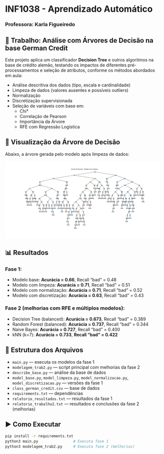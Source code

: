 # INF1038 - Aprendizado Automático
### Professora: Karla Figueiredo

## 📝 Trabalho: Análise com Árvores de Decisão na base German Credit

Este projeto aplica um classificador **Decision Tree** e outros algoritmos na base de crédito alemão, testando os impactos de diferentes pré-processamentos e seleção de atributos, conforme os métodos abordados em aula:

- Análise descritiva dos dados (tipo, escala e cardinalidade)
- Limpeza de dados (valores ausentes e possíveis outliers)
- Normalização
- Discretização supervisionada
- Seleção de variáveis com base em:
  - Chi²
  - Correlação de Pearson
  - Importância da Árvore
  - RFE com Regressão Logística

## 🌳 Visualização da Árvore de Decisão

Abaixo, a árvore gerada pelo modelo após limpeza de dados:

![Árvore de Decisão](arvore_limpeza.png)

## 📊 Resultados

### Fase 1:
- Modelo base: **Acurácia = 0.66**, Recall “bad” = 0.48
- Modelo com limpeza: **Acurácia = 0.71**, Recall “bad” = 0.51
- Modelo com normalização: **Acurácia = 0.71**, Recall “bad” = 0.52
- Modelo com discretização: **Acurácia = 0.63**, Recall “bad” = 0.43

### Fase 2 (melhorias com RFE e múltiplos modelos):
- Decision Tree (balanced): **Acurácia = 0.673**, Recall “bad” = 0.389
- Random Forest (balanced): **Acurácia = 0.737**, Recall “bad” = 0.344
- Naive Bayes: **Acurácia = 0.727**, Recall “bad” = 0.400
- kNN (k=7): **Acurácia = 0.733**, **Recall “bad” = 0.422**

## 📂 Estrutura dos Arquivos

- `main.py` — executa os modelos da fase 1
- `modelagem_trab2.py` — script principal com melhorias da fase 2
- `describe_base.py` — análise da base de dados
- `model_base.py`, `model_limpeza.py`, `model_normalizacao.py`, `model_discretizacao.py` — versões da fase 1
- `class_german_credit.csv` — base de dados
- `requirements.txt` — dependências
- `relatorio_resultados.txt` — resultados da fase 1
- `relatorio_trabalho2.txt` — resultados e conclusões da fase 2 (melhorias)

## ▶️ Como Executar

```bash
pip install -r requirements.txt
python3 main.py                # Executa fase 1
python3 modelagem_trab2.py     # Executa fase 2 (melhorias)
```
